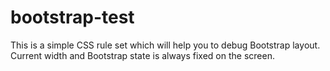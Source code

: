 # bootstrap-test
This is a simple CSS rule set which will help you to debug Bootstrap layout. Current width and Bootstrap state is always fixed on the screen.
